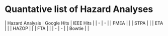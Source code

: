 # Quantative list of Hazard Analyses

| Hazard Analysis | Google Hits | IEEE Hits |
| - | - |
| FMEA | | 
| STPA | |
| ETA | |
| HAZOP | |
| FTA | |
| - | - |
| Bowtie | |